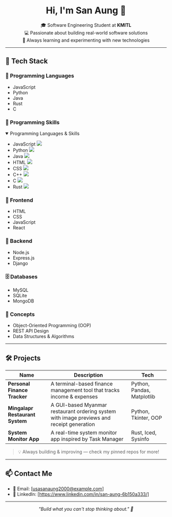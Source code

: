 <h1 align="center">Hi, I'm San Aung 👋</h1>

<p align="center">
  🎓 Software Engineering Student at <strong>KMITL</strong> <br>
  💻 Passionate about building real-world software solutions <br>
  🌱 Always learning and experimenting with new technologies
</p>

---

## 🚀 Tech Stack

### 🧠 Programming Languages
- JavaScript
- Python
- Java
- Rust
- C

### 💪 Programming Skills

<div align="left">
<details open>
<summary>Programming Languages & Skills</summary>

- JavaScript <img src="https://progress-bar.dev/20/?title=▶&color=f1e05a" />
- Python <img src="https://progress-bar.dev/25/?title=▶&color=3572A5" />
- Java <img src="https://progress-bar.dev/20/?title=▶&color=b07219" />
- HTML <img src="https://progress-bar.dev/30/?title=▶&color=e34c26" />
- CSS <img src="https://progress-bar.dev/30/?title=▶&color=563d7c" />
- C++ <img src="https://progress-bar.dev/20/?title=▶&color=f34b7d" />
- C <img src="https://progress-bar.dev/10/?title=▶&color=555555" />
- Rust <img src="https://progress-bar.dev/10/?title=▶&color=dea584" />

</details>
</div>

### 🎨 Frontend
- HTML
- CSS
- JavaScript
- React

### 🔧 Backend
- Node.js
- Express.js
- Django

### 🗄️ Databases
- MySQL
- SQLite
- MongoDB

### 📘 Concepts
- Object-Oriented Programming (OOP)
- REST API Design
- Data Structures & Algorithms 

---

## 🛠 Projects

| Name | Description | Tech |
|------|-------------|------|
| **Personal Finance Tracker** | A terminal-based finance management tool that tracks income & expenses | Python, Pandas, Matplotlib |
| **Mingalapr Restaurant System** | A GUI-based Myanmar restaurant ordering system with image previews and receipt generation | Python, Tkinter, OOP |
| **System Monitor App** | A real-time system monitor app inspired by Task Manager | Rust, Iced, Sysinfo |

> 💡 Always building & improving — check my pinned repos for more!

---

## 📫 Contact Me

- 📧 Email: [usasanaung2000@example.com]
- 💼 LinkedIn: [https://www.linkedin.com/in/san-aung-6b150a333/]

---

<p align="center">
  <em>"Build what you can't stop thinking about." 🚀</em>
</p>
